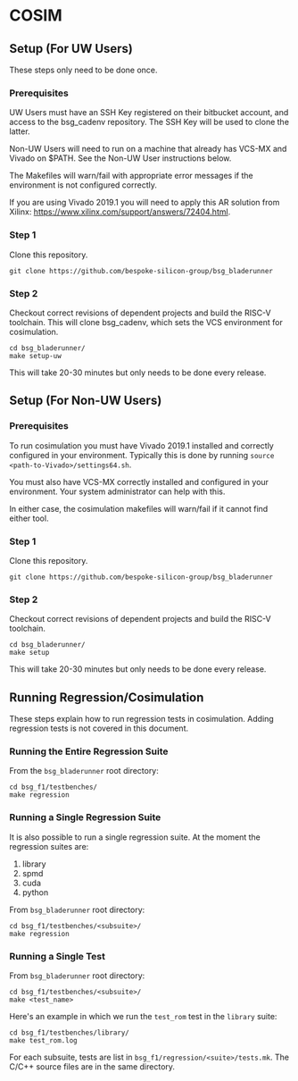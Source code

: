 # COSIM

## Setup (For UW Users)

These steps only need to be done once.

### Prerequisites

UW Users must have an SSH Key registered on their bitbucket account, and access
to the bsg_cadenv repository. The SSH Key will be used to clone the latter.

Non-UW Users will need to run on a machine that already has VCS-MX and
Vivado on $PATH. See the Non-UW User instructions below.

The Makefiles will warn/fail with appropriate error messages if the
environment is not configured correctly.

If you are using Vivado 2019.1 you will need to apply this AR solution
from Xilinx: https://www.xilinx.com/support/answers/72404.html.

### Step 1

Clone this repository.

```
git clone https://github.com/bespoke-silicon-group/bsg_bladerunner
```

### Step 2

Checkout correct revisions of dependent projects and build the RISC-V
toolchain. This will clone bsg_cadenv, which sets the VCS environment for
cosimulation.

```
cd bsg_bladerunner/
make setup-uw
```

This will take 20-30 minutes but only needs to be done every release.

## Setup (For Non-UW Users)

### Prerequisites

To run cosimulation you must have Vivado 2019.1 installed and correctly
configured in your environment. Typically this is done by running `source
<path-to-Vivado>/settings64.sh`. 

You must also have VCS-MX correctly installed and configured in your
environment. Your system administrator can help with this.

In either case, the cosimulation makefiles will warn/fail if it cannot find
either tool.

### Step 1

Clone this repository.

```
git clone https://github.com/bespoke-silicon-group/bsg_bladerunner
```

### Step 2

Checkout correct revisions of dependent projects and build the RISC-V
toolchain. 

```
cd bsg_bladerunner/
make setup
```

This will take 20-30 minutes but only needs to be done every release.

## Running Regression/Cosimulation

These steps explain how to run regression tests in
cosimulation. Adding regression tests is not covered in this document.

### Running the Entire Regression Suite

From the `bsg_bladerunner` root directory:

```
cd bsg_f1/testbenches/
make regression
```

### Running a Single Regression Suite

It is also possible to run a single regression suite. At the moment the
regression suites are:

1. library
2. spmd
3. cuda
4. python

From `bsg_bladerunner` root directory:

```
cd bsg_f1/testbenches/<subsuite>/
make regression
```

### Running a Single Test

From `bsg_bladerunner` root directory:

```
cd bsg_f1/testbenches/<subsuite>/
make <test_name> 
```

Here's an example in which we run the `test_rom` test in the `library` suite:

```
cd bsg_f1/testbenches/library/
make test_rom.log
```

For each subsuite, tests are list in
`bsg_f1/regression/<suite>/tests.mk`. The C/C++ source files are in
the same directory.

